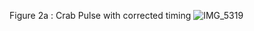 Figure 2a : Crab Pulse with corrected timing
![IMG_5319](https://github.com/Aditya1722/images/assets/73752922/76f62401-86ff-4ac2-8977-d8b705ab5cee)
